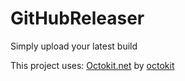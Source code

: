 # GitHubReleaser
Simply upload your latest build

This project uses: [Octokit.net](https://github.com/octokit/octokit.net) by [octokit](https://github.com/octokit)
